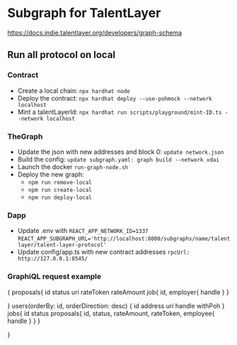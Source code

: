 # Subgraph for TalentLayer

https://docs.indie.talentlayer.org/developers/graph-schema

## Run all protocol on local

### Contract

- Create a local chain: `npx hardhat node`
- Deploy the contract: `npx hardhat deploy --use-pohmock --network localhost`
- Mint a talentLayerId: `npx hardhat run scripts/playground/mint-ID.ts --network localhost`

### TheGraph

- Update the json with new addresses and block 0: `update network.json`
- Build the config: `update subgraph.yaml: graph build --network xdai`
- Launch the docker `run-graph-node.sh`
- Deploy the new graph:
  - `npm run remove-local`
  - `npm run create-local`
  - `npm run deploy-local`

### Dapp

- Update .env with
  `REACT_APP_NETWORK_ID=1337`
  `REACT_APP_SUBGRAPH_URL='http://localhost:8000/subgraphs/name/talentlayer/talent-layer-protocol'`
- Update config/app.ts with new contract addresses
  `rpcUrl: http://127.0.0.1:8545/`

### GraphiQL request example

{
proposals{
id
status
uri
rateToken
rateAmount
job{
id,
employer{
handle
}
}

}
users(orderBy: id, orderDirection: desc) {
id
address
uri
handle
withPoh
}
jobs{
id
status
proposals{
id,
status,
rateAmount,
rateToken,
employee{
handle
}
}
}

}
